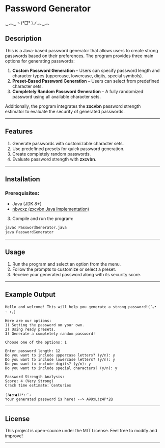 # Password Generator
‿︵‿ヽ(°□° )ノ︵‿︵
## Description
This is a Java-based password generator that allows users to create strong passwords based on their preferences. The program provides three main options for generating passwords:

1. **Custom Password Generation** – Users can specify password length and character types (uppercase, lowercase, digits, special symbols).
2. **Preset-Based Password Generation** – Users can select from predefined character sets.
3. **Completely Random Password Generation** – A fully randomized password using all available character sets.

Additionally, the program integrates the **zxcvbn** password strength estimator to evaluate the security of generated passwords.

---

## Features
1. Generate passwords with customizable character sets.
2. Use predefined presets for quick password generation.
3. Create completely random passwords.
4. Evaluate password strength with **zxcvbn**.

---

## Installation
### Prerequisites:
- Java (JDK 8+)
- [nbvcxz (zxcvbn Java Implementation)](https://github.com/GoSimpleLLC/nbvcxz)


3. Compile and run the program:
```sh
javac PasswordGenerator.java
java PasswordGenerator
```

---

## Usage
1. Run the program and select an option from the menu.
2. Follow the prompts to customize or select a preset.
3. Receive your generated password along with its security score.

---

## Example Output
```
Hello and welcome! This will help you generate a strong password!(´｡• ᵕ •｡)

Here are our options:
1) Setting the password on your own.
2) Using ready presets.
3) Generate a completely random password!

Choose one of the options: 1

Enter password length: 12
Do you want to include uppercase letters? (y/n): y
Do you want to include lowercase letters? (y/n): y
Do you want to include digits? (y/n): y
Do you want to include special characters? (y/n): y

Password Strength Analysis:
Score: 4 (Very Strong)
Crack time estimate: Centuries

(ﾉ◕ヮ◕)ﾉ*:･ﾟ✧
Your generated password is here! --> A@9xL!z4P*2Q
```

---

## License
This project is open-source under the MIT License. Feel free to modify and improve!

---

